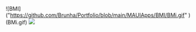 ![BMI] ("https://github.com/Brunha/Portfolio/blob/main/MAUIApps/BMI/BMi.gif" )
(BMi.gif)
<img src="https://github.com/Brunha/Portfolio/blob/main/MAUIApps/BMI/BMi.gif"/>
